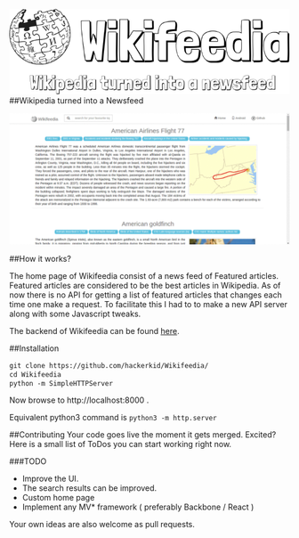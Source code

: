 ![Wikifeedia](images/wikifeedia.png) 
##Wikipedia turned into a Newsfeed

![alt tag](images/gif.gif)

##How it works?

The home page of Wikifeedia consist of a news feed of Featured articles. Featured articles are considered to be the best articles in Wikipedia. As of now there is no API for getting a list of featured articles that changes each time one make a request. To facilitate this I had to to make a new API server along with some Javascript tweaks.

The backend of Wikifeedia can be found [here](https://github.com/hackerkid/Wikifeedia-backend).

##Installation 
```
git clone https://github.com/hackerkid/Wikifeedia/
cd Wikifeedia
python -m SimpleHTTPServer
```
Now browse to http://localhost:8000 . 

Equivalent python3 command is `python3 -m http.server` 


##Contributing
Your code goes live the moment it gets merged. Excited? Here is a small list of ToDos you can start working right now. 

###TODO
* Improve the UI.
* The search results can be improved.
* Custom home page
* Implement any MV* framework ( preferably Backbone / React )

Your own ideas are also welcome as pull requests. 
